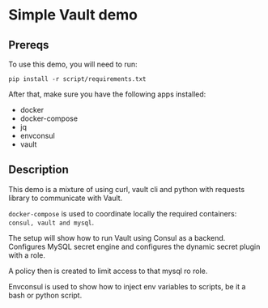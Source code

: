 # Simple Vault demo

## Prereqs
To use this demo, you will need to run:

```
pip install -r script/requirements.txt
```

After that, make sure you have the following apps installed:

- docker
- docker-compose
- jq
- envconsul
- vault

## Description

This demo is a mixture of using curl, vault cli and python with requests library to communicate with Vault.

`docker-compose` is used to coordinate locally the required containers: `consul, vault and mysql`.

The setup will show how to run Vault using Consul as a backend. Configures MySQL secret engine and configures the dynamic secret plugin with a role.

A policy then is created to limit access to that mysql ro role.

Envconsul is used to show how to inject env variables to scripts, be it a bash or python script.

